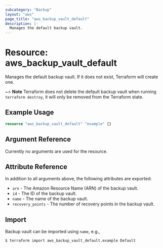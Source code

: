 ```yaml
---
subcategory: "Backup"
layout: "aws"
page_title: "aws_backup_vault_default"
description: |-
  Manages the default backup vault.
---
```


# Resource: aws_backup_vault_default

Manages the default backup vault. If it does not exist, Terraform will create one.

~> **Note** Terraform does not delete the default backup vault when running `terraform destroy`, it will only be removed from the Terraform state.

## Example Usage

```terraform
resource "aws_backup_vault_default" "example" {}
```

## Argument Reference

Currently no arguments are used for the resource.

## Attribute Reference

In addition to all arguments above, the following attributes are exported:

* `arn` - The Amazon Resource Name (ARN) of the backup vault.
* `id` - The ID of the backup vault.
* `name` - The name of the backup vault.
* `recovery_points` - The number of recovery points in the backup vault.


## Import

Backup vault can be imported using `name`, e.g.,

```
$ terraform import aws_backup_vault_default.example Default
```
